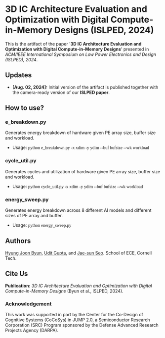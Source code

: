 # 3D IC Architecture Evaluation and Optimization with Digital Compute-in-Memory Designs (ISLPED, 2024)

This is the artifact of the paper '**3D IC Architecture Evaluation and Optimization with Digital Compute-in-Memory Designs**' presented in *ACM/IEEE International Symposium on Low Power Electronics and Design (ISLPED), 2024*.

## Updates

- **[Aug. 02, 2024]:** Initial version of the artifact is published together with the camera-ready version of our **ISLPED paper**.

## How to use?
### e_breakdown.py
Generates energy breakdown of hardware given PE array size, buffer size and workload.
- Usage: <span style="font-family: Consolas"> python e_breakdown.py -x xdim -y ydim --buf bufsize --wk workload

### cycle_util.py
Generates cycles and utilization of hardware given PE array size, buffer size and workload.
- Usage: <span style="font-family: Consolas"> python cycle_util.py -x xdim -y ydim --buf bufsize --wk workload

### energy_sweep.py
Generates energy breakdown across 8 different AI models and different sizes of PE array and buffer.
- Usage: <span style="font-family: Consolas"> python energy_sweep.py


## Authors
[Hyung Joon Byun](https://sites.google.com/view/hjbyun), [Udit Gupta](https://ugupta.com/), and [Jae-sun Seo](https://seo.ece.cornell.edu/). School of ECE, Cornell Tech.

## Cite Us
**Publication:** *3D IC Architecture Evaluation and Optimization with Digital Compute-in-Memory Designs* (Byun et al., ISLPED, 2024).

### Acknowledgement

This work was supported in part by the Center for the Co-Design of Cognitive Systems (CoCoSys) in JUMP 2.0, a Semiconductor Research Corporation (SRC) Program sponsored by the Defense Advanced Research Projects Agency (DARPA).

